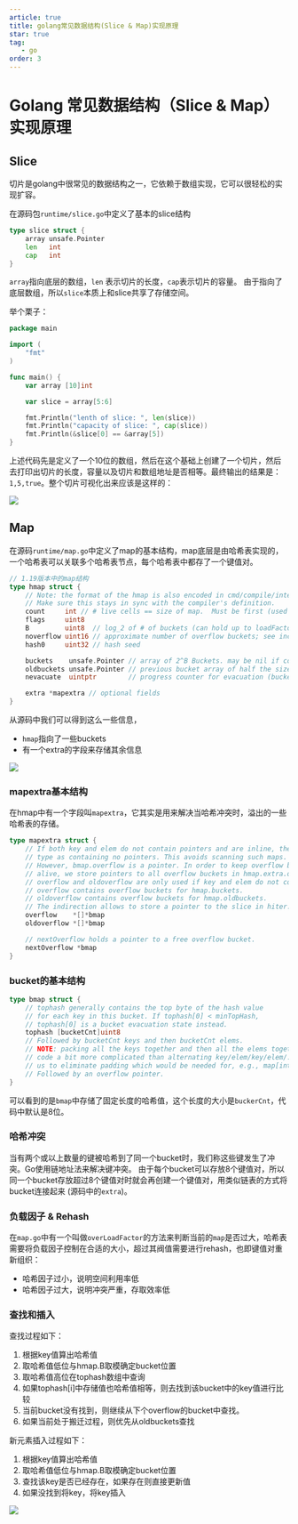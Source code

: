 ```yaml
---
article: true
title: golang常见数据结构(Slice & Map)实现原理
star: true
tag:
   - go
order: 3
---
```


# Golang 常见数据结构（Slice & Map）实现原理

## Slice

切片是golang中很常见的数据结构之一，它依赖于数组实现，它可以很轻松的实现扩容。

在源码包`runtime/slice.go`中定义了基本的slice结构

```go
type slice struct {
	array unsafe.Pointer
	len   int
	cap   int
}
```

`array`指向底层的数组，`len` 表示切片的长度，`cap`表示切片的容量。 由于指向了底层数组，所以`slice`本质上和slice共享了存储空间。

举个栗子：

```go
package main

import (
    "fmt"
)

func main() {
    var array [10]int

    var slice = array[5:6]

    fmt.Println("lenth of slice: ", len(slice))
    fmt.Println("capacity of slice: ", cap(slice))
    fmt.Println(&slice[0] == &array[5])
}
```

上述代码先是定义了一个10位的数组，然后在这个基础上创建了一个切片，然后去打印出切片的长度，容量以及切片和数组地址是否相等。最终输出的结果是：`1,5,true`。整个切片可视化出来应该是这样的：

![](https://golearning.oss-cn-shanghai.aliyuncs.com/obsidian20221001213722.png)



## Map

在源码`runtime/map.go`中定义了map的基本结构，map底层是由哈希表实现的，一个哈希表可以关联多个哈希表节点，每个哈希表中都存了一个键值对。

```go
// 1.19版本中的map结构
type hmap struct {
	// Note: the format of the hmap is also encoded in cmd/compile/internal/reflectdata/reflect.go.
	// Make sure this stays in sync with the compiler's definition.
	count     int // # live cells == size of map.  Must be first (used by len() builtin)
	flags     uint8
	B         uint8  // log_2 of # of buckets (can hold up to loadFactor * 2^B items)
	noverflow uint16 // approximate number of overflow buckets; see incrnoverflow for details
	hash0     uint32 // hash seed

	buckets    unsafe.Pointer // array of 2^B Buckets. may be nil if count==0.
	oldbuckets unsafe.Pointer // previous bucket array of half the size, non-nil only when growing
	nevacuate  uintptr        // progress counter for evacuation (buckets less than this have been evacuated)

	extra *mapextra // optional fields
}
```

从源码中我们可以得到这么一些信息，

- `hmap`指向了一些buckets
- 有一个extra的字段来存储其余信息

![](https://golearning.oss-cn-shanghai.aliyuncs.com/obsidian20221002083048.png)



### mapextra基本结构

在hmap中有一个字段叫`mapextra`，它其实是用来解决当哈希冲突时，溢出的一些哈希表的存储。

```go
type mapextra struct {
	// If both key and elem do not contain pointers and are inline, then we mark bucket
	// type as containing no pointers. This avoids scanning such maps.
	// However, bmap.overflow is a pointer. In order to keep overflow buckets
	// alive, we store pointers to all overflow buckets in hmap.extra.overflow and hmap.extra.oldoverflow.
	// overflow and oldoverflow are only used if key and elem do not contain pointers.
	// overflow contains overflow buckets for hmap.buckets.
	// oldoverflow contains overflow buckets for hmap.oldbuckets.
	// The indirection allows to store a pointer to the slice in hiter.
	overflow    *[]*bmap
	oldoverflow *[]*bmap

	// nextOverflow holds a pointer to a free overflow bucket.
	nextOverflow *bmap
}
```



### bucket的基本结构

```go
type bmap struct {
	// tophash generally contains the top byte of the hash value
	// for each key in this bucket. If tophash[0] < minTopHash,
	// tophash[0] is a bucket evacuation state instead.
	tophash [bucketCnt]uint8
	// Followed by bucketCnt keys and then bucketCnt elems.
	// NOTE: packing all the keys together and then all the elems together makes the
	// code a bit more complicated than alternating key/elem/key/elem/... but it allows
	// us to eliminate padding which would be needed for, e.g., map[int64]int8.
	// Followed by an overflow pointer.
}
```

可以看到的是`bmap`中存储了固定长度的哈希值，这个长度的大小是`buckerCnt`，代码中默认是8位。

### 哈希冲突

当有两个或以上数量的键被哈希到了同一个bucket时，我们称这些键发生了冲突。Go使用链地址法来解决键冲突。
由于每个bucket可以存放8个键值对，所以同一个bucket存放超过8个键值对时就会再创建一个键值对，用类似链表的方式将bucket连接起来 (源码中的`extra`)。



### 负载因子 & Rehash

在`map.go`中有一个叫做`overLoadFactor`的方法来判断当前的`map`是否过大，哈希表需要将负载因子控制在合适的大小，超过其阀值需要进行rehash，也即键值对重新组织：

- 哈希因子过小，说明空间利用率低
- 哈希因子过大，说明冲突严重，存取效率低



### 查找和插入

查找过程如下：

1. 根据key值算出哈希值
2. 取哈希值低位与hmap.B取模确定bucket位置
3. 取哈希值高位在tophash数组中查询
4. 如果tophash[i]中存储值也哈希值相等，则去找到该bucket中的key值进行比较
5. 当前bucket没有找到，则继续从下个overflow的bucket中查找。
6. 如果当前处于搬迁过程，则优先从oldbuckets查找





新元素插入过程如下：

1. 根据key值算出哈希值
2. 取哈希值低位与hmap.B取模确定bucket位置
3. 查找该key是否已经存在，如果存在则直接更新值
4. 如果没找到将key，将key插入

![](https://golearning.oss-cn-shanghai.aliyuncs.com/obsidian扫码_搜索联合传播样式-标准色版.png)






